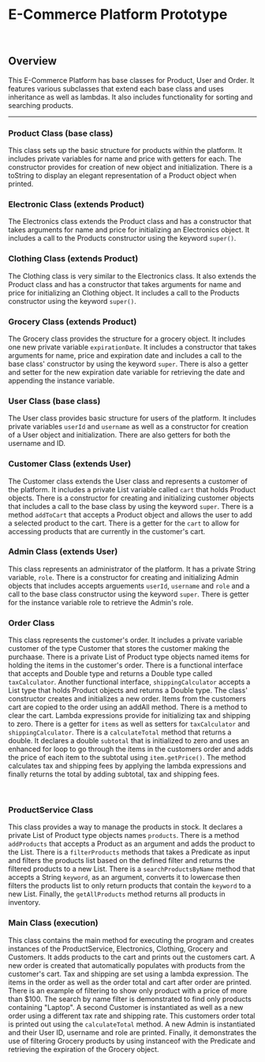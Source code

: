 # E-Commerce Platform Prototype

<br>

## Overview

This E-Commerce Platform has base classes for Product, User and Order. It features various subclasses that extend each base class and uses inheritance as well as lambdas. It also includes functionality for sorting and searching products.

___



### Product Class (base class)

This class sets up the basic structure for products within the platform. It includes private variables for name and price with getters for each. The constructor provides for creation of new object and initialization. There is a toString to display an elegant representation of a Product object when printed.

### Electronic Class (extends Product)

The Electronics class extends the Product class and has a constructor that takes arguments for name and price for initializing an Electronics object. It includes a call to the Products constructor using the keyword ```super()```.

### Clothing Class (extends Product)

The Clothing class is very similar to the Electronics class. It also extends the Product class and has a constructor that takes arguments for name and price for initializing an Clothing object. It includes a call to the Products constructor using the keyword ```super()```.

### Grocery Class (extends Product)

The Grocery class provides the structure for a grocery object. It includes one new private variable ```expirationDate```. It includes a constructor that takes arguments for name, price and expiration date and includes a call to the base class' constructor by using the keyword ```super```. There is also a getter and setter for the new expiration date variable for retrieving the date and appending the instance variable.

### User Class (base class)

The User class provides basic structure for users of the platform. It includes private variables ```userId``` and ```username```  as well as a constructor for creation of a User object and initialization. There are also getters for both the username and ID.

### Customer Class (extends User)

The Customer class extends the User class and represents a customer of the platform. It includes a private List variable called ```cart``` that holds Product objects. There is a constructor for creating and initializing customer objects that includes a call to the base class by using the keyword ```super```. There is a method ```addToCart``` that accepts a Product object and allows the user to add a selected product to the cart. There is a getter for the ```cart``` to allow for accessing products that are currently in the customer's cart.

### Admin Class (extends User)

This class represents an administrator of the platform. It has a private String variable, ```role```. There is a constructor for creating and initializing Admin objects that includes accepts arguements ```userId```, ```username``` and ```role``` and a call to the base class constructor using the keyword ```super```. There is getter for the instance variable role to retrieve the Admin's role.

### Order Class 

This class represents the customer's order. It includes a private variable customer of the type Customer that stores the customer making the purchaase. There is a private List of Product type objects named items for holding the items in the customer's order. There is a functional interface that accepts and Double type and returns a Double type called ```taxCalculator```. Another functional interface, ```shippingCalculator``` accepts a List type that holds Product objects and returns a Double type. The class' constructor creates and initializes a new order. Items from the customers cart are copied to the order using an addAll method. There is a method to clear the cart. Lambda expressions provide for initializing tax and shipping to zero. There is a getter for ```items``` as well as setters for ```taxCalculator``` and ```shippingCalculator```. There is a ```calculateTotal``` method that returns a double. It declares a double ```subtotal``` that is initialized to zero and uses an enhanced for loop to go through the items in the customers order and adds the price of each item to the subtotal using ```item.getPrice()```. The method calculates tax and shipping fees by applying the lambda expressions and finally returns the total by adding subtotal, tax and shipping fees.

<br>

### ProductService Class 

This class provides a way to manage the products in stock. It declares a private List of Product type objects names ```products```. There is a method ```addProducts``` that accepts a Product as an argument and adds the product to the List. There is a ```filterProducts``` methods that takes a Predicate as input and filters the products list based on the defined filter and returns the filtered products to a new List. There is a ```searchProductsByName``` method that accepts a String ```keyword```, as an argument, converts it to lowercase then filters the products list to only return products that contain the ```keyword``` to a new List. Finally, the ```getAllProducts``` method returns all products in inventory.


### Main Class (execution)

This class contains the main method for executing the program and creates instances of the ProductService, Electronics, Clothing, Grocery and Customers. It adds products to the cart and prints out the customers cart. A new order is created that automatically populates with products from the customer's cart. Tax and shipping are set using a lambda expression. The items in the order as well as the order total and cart after order are printed. There is an example of filtering to show only product with a price of more than $100. The search by name filter is demonstrated to find only products containing "Laptop". A second Customer is instantiated as well as a new order using a different tax rate and shipping rate. This customers order total is printed out using the ```calculateTotal``` method. A new Admin is instantiated and their User ID, username and role are printed. Finally, it demonstrates the use of filtering Grocery products by using instanceof with the Predicate and retrieving the expiration of the Grocery object.
